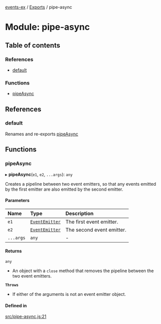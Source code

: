[events-ex](../README.md) / [Exports](../modules.md) / pipe-async

# Module: pipe-async

## Table of contents

### References

- [default](pipe_async.md#default)

### Functions

- [pipeAsync](pipe_async.md#pipeasync)

## References

### default

Renames and re-exports [pipeAsync](pipe_async.md#pipeasync)

## Functions

### pipeAsync

▸ **pipeAsync**(`e1`, `e2`, `...args`): `any`

Creates a pipeline between two event emitters, so that any events emitted by the first emitter are also emitted by the second emitter.

#### Parameters

| Name | Type | Description |
| :------ | :------ | :------ |
| `e1` | [`EventEmitter`](../classes/event_emitter.EventEmitter.md) | The first event emitter. |
| `e2` | [`EventEmitter`](../classes/event_emitter.EventEmitter.md) | The second event emitter. |
| `...args` | `any` | - |

#### Returns

`any`

- An object with a `close` method that removes the pipeline between the two event emitters.

**`Throws`**

- If either of the arguments is not an event emitter object.

#### Defined in

[src/pipe-async.js:21](https://github.com/snowyu/events-ex.js/blob/5b9fac0/src/pipe-async.js#L21)
